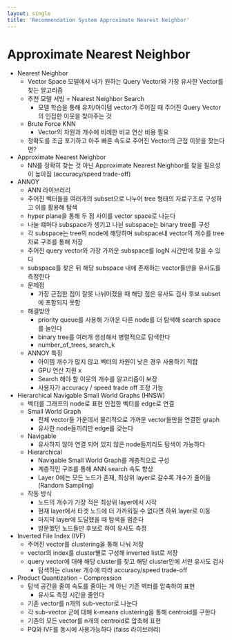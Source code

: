 ```yaml
---
layout: single
title: 'Recommendation System Approximate Nearest Neighbor'
---
```

# Approximate Nearest Neighbor
- Nearest Neighbor
  - Vector Space 모델에서 내가 원하는 Query Vector와 가장 유사한 Vector를 찾는 알고리즘
  - 추천 모델 서빙 = Nearest Neighbor Search
    - 모델 학습을 통해 유저/아이템 vector가 주어질 때 주어진 Query Vector의 인접한 이웃을 찾아주는 것
  - Brute Force KNN
    - Vector의 차원과 개수에 비례한 비교 연산 비용 필요
  - 정확도를 조금 포기하고 아주 빠른 속도로 주어진 Vector의 근접 이웃을 찾는다면?
- Approximate Nearest Neighbor
  - NN를 정확히 찾는 것 아닌 Approximate Nearest Neighbor를 찾을 필요성이 높아짐 (accuracy/speed trade-off)
- ANNOY
  - ANN 라이브러리
  - 주어진 벡터들을 여러개의 subset으로 나누어 tree 형태의 자료구조로 구성하고 이를 활용해 탐색
  - hyper plane을 통해 두 점 사이를 vector space로 나눈다
  - 나눌 떄마다 subspace가 생기고 나뉜 subspace는 binary tree를 구성
  - 각 subspace는 tree의 node에 해당하며 subspace내 vector의 개수를 tree 자료 구조를 통해 저장
  - 주어진 query vector와 가장 가까운 subspace를 logN 시간만에 찾을 수 있다
  - subspace를 찾은 뒤 해당 subspace 내에 존재하는 vector들만을 유사도를 측정한다
  - 문제점
    - 가장 근접한 점이 잘못 나뉘어졌을 때 해당 점은 유사도 검사 후보 subset에 포함되지 못함
  - 해결방안
    - priority queue를 사용해 가까운 다른 node를 더 탐색해 search space를 늘인다
    - binary tree를 여러개 생성해서 병렬적으로 탐색한다
    - number_of_trees, search_k
  - ANNOY 특징
    - 아이템 개수가 많지 않고 벡터의 차원이 낮은 경우 사용하기 적합
    - GPU 연산 지원 x
    - Search 해야 할 이웃의 개수를 알고리즘이 보장
    - 사용자가 accuracy / speed trade off 조정 가능
- Hierarchical Navigable Small World Graphs (HNSW)
  - 벡터를 그래프의 node로 표현 인접한 벡터를 edge로 연결
  - Small World Graph
    - 전체 vector들 가운데서 물리적으로 가까운 vector들만을 연결한 graph
    - 유사한 node들끼리만 edge를 갖는다
  - Navigable
    - 유사하지 않아 연결 되어 있지 않은 node들끼리도 탐색이 가능하다
  - Hierarchical
    - Navigable Small World Graph를 계층적으로 구성
    - 계층적인 구조를 통해 ANN search 속도 향상
    - Layer 0에는 모든 노드가 존재, 최상위 layer로 갈수록 개수가 줄어듦 (Random Sampling)
  - 작동 방식
    - 노드의 개수가 가장 적은 최상위 layer에서 시작
    - 현재 layer에서 타겟 노드에 더 가까워질 수 없다면 하위 layer로 이동
    - 마지막 layer에 도달했을 때 탐색을 멈춘다
    - 방문했던 노드들만 후보로 하여 유사도 측정
- Inverted File Index (IVF)
  - 주어진 vector를 clustering을 통해 나눠 저장
  - vector의 index를 cluster별로 구성해 inverted list로 저장
  - query vector에 대해 해당 cluster를 찾고 해당 cluster안에 서만 유사도 검사
    - 탐색하는 cluster 개수에 따라 accuracy/speed trade-off
- Product Quantization - Compression
  - 탐색 공간을 줄여 속도를 줄이는 게 아닌 기존 벡터를 압축하여 표현
    - 유사도 측정 시간을 줄인다
  - 기존 vector를 n개의 sub-vector로 나눈다
  - 각 sub-vector 군에 대해 k-means clustering을 통해 centroid를 구한다
  - 기존의 모든 vector를 n개의 centroid로 압축해 표현
  - PQ와 IVF를 동시에 사용가능하다 (faiss 라이브러리)